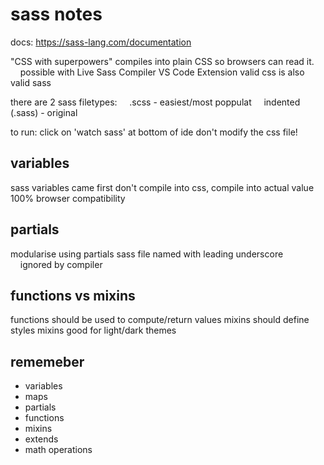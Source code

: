 # sass notes

docs: https://sass-lang.com/documentation

"CSS with superpowers"
compiles into plain CSS so browsers can read it.
    possible with Live Sass Compiler VS Code Extension
valid css is also valid sass

there are 2 sass filetypes:
    .scss - easiest/most poppulat
    indented (.sass) - original

to run: click on 'watch sass' at bottom of ide
don't modify the css file!

## variables

sass variables came first
don't compile into css, compile into actual value
100% browser compatibility

## partials

modularise using partials
sass file named with leading underscore
    ignored by compiler

## functions vs mixins

functions should be used to compute/return values
mixins should define styles
mixins good for light/dark themes

## rememeber

- variables
- maps
- partials
- functions
- mixins
- extends
- math operations
